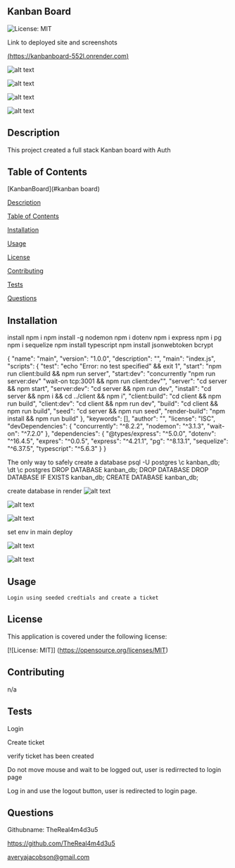 ## Kanban Board

   
![License: MIT](https://img.shields.io/badge/License-MIT-yellow.svg) 

Link to deployed site and screenshots 

[(https://kanbanboard-552l.onrender.com)](https://kanbanboard-552l.onrender.com/)


![alt text](image.png)

![alt text](image-1.png)

![alt text](image-2.png)

![alt text](image-3.png)

## Description 

This project created a full stack Kanban board with Auth


## Table of Contents  

[KanbanBoard](#kanban board)

[Description](#description)

[Table of Contents](#table-of-contents)

[Installation](#installation)

[Usage](#usage)

[License](#license)

[Contributing](#contributing)

[Tests](#tests)

[Questions](#questions)

  ## Installation  

install 
npm i 
npm install -g nodemon
npm i dotenv
npm i express
npm i pg
npm i sequelize
npm install typescript 
npm install jsonwebtoken bcrypt

{
  "name": "main",
  "version": "1.0.0",
  "description": "",
  "main": "index.js",
  "scripts": {
    "test": "echo \"Error: no test specified\" && exit 1",
    "start": "npm run client:build && npm run server",
    "start:dev": "concurrently \"npm run server:dev\" \"wait-on tcp:3001 && npm run client:dev\"",
    "server": "cd server && npm start",
    "server:dev": "cd server && npm run dev",
    "install": "cd server && npm i && cd ../client && npm i",
    "client:build": "cd client && npm run build",
    "client:dev": "cd client && npm run dev",
    "build": "cd client && npm run build",
    "seed": "cd server && npm run seed",
    "render-build": "npm install && npm run build"
  },
  "keywords": [],
  "author": "",
  "license": "ISC",
  "devDependencies": {
    "concurrently": "^8.2.2",
    "nodemon": "^3.1.3",
    "wait-on": "^7.2.0"
  },
  "dependencies": {
    "@types/express": "^5.0.0",
    "dotenv": "^16.4.5",
    "expres": "^0.0.5",
    "express": "^4.21.1",
    "pg": "^8.13.1",
    "sequelize": "^6.37.5",
    "typescript": "^5.6.3"
  }
}

The only way to safely create a database
psql -U postgres
\c kanban_db;
\dt
\c postgres
DROP DATABASE kanban_db;
DROP DATABASE
DROP DATABASE IF EXISTS kanban_db;
CREATE DATABASE kanban_db;

create database in render
![alt text](image-4.png)

![alt text](image-5.png)

![alt text](image-6.png)

set env in main deploy

![alt text](image-7.png)

![alt text](image-8.png)

  ## Usage  

    Login using seeded credtials and create a ticket   

   

  ## License 

  This application is covered under the following license:  

   

  [![License: MIT]] (https://opensource.org/licenses/MIT) 

   

  ## Contributing  

  n/a 

   

  ## Tests  

  Login 

  Create ticket

  verify ticket has been created

  Do not move mouse and wait to be logged out, user is redirrected to login page

  Log in and use the logout button, user is redirected to login page. 
   
  ## Questions 

  Githubname: TheReal4m4d3u5

   

  https://github.com/TheReal4m4d3u5 

   

  averyajacobson@gmail.com 


